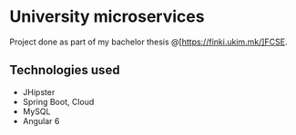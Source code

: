 # University microservices
Project done as part of my bachelor thesis @[https://finki.ukim.mk/]FCSE.

## Technologies used
* JHipster
* Spring Boot, Cloud
* MySQL
* Angular 6
